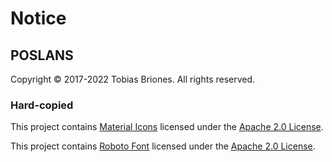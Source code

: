 # Notice

## POSLANS

Copyright © 2017-2022 Tobias Briones. All rights reserved.

### Hard-copied

This project contains [Material Icons](https://fonts.google.com/icons)
licensed under
the [Apache 2.0 License](https://www.apache.org/licenses/LICENSE-2.0.html).

This project contains [Roboto Font](https://fonts.google.com/specimen/Roboto)
licensed under
the [Apache 2.0 License](https://www.apache.org/licenses/LICENSE-2.0.html).
